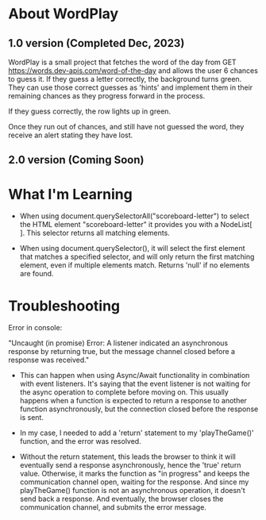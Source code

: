 # About WordPlay

## 1.0 version (Completed Dec, 2023)
WordPlay is a small project that fetches the word of the day from GET https://words.dev-apis.com/word-of-the-day and allows the user 6 chances to guess it. If they guess a letter correctly, the background turns green. They can use those correct guesses as 'hints' and implement them in their remaining chances as they progress forward in the process.

If they guess correctly, the row lights up in green.

Once they run out of chances, and still have not guessed the word, they receive an alert stating they have lost.

## 2.0 version (Coming Soon)

# What I'm Learning

- When using document.querySelectorAll("scoreboard-letter") to select the HTML element "scoreboard-letter" it provides you with a NodeList[ ]. This selector returns all matching elements.

- When using document.querySelector(), it will select the first element that matches a specified selector, and will only return the first matching element, even if multiple elements match. Returns 'null' if no elements are found.

# Troubleshooting
Error in console:

"Uncaught (in promise) Error: A listener indicated an asynchronous response by returning true, but the message channel closed before a response was received."

- This can happen when using Async/Await functionality in combination with event listeners. It's saying that the event listener is not waiting for the async operation to complete before moving on. This usually happens when a function is expected to return a response to another function asynchronously, but the connection closed before the response is sent.

- In my case, I needed to add a 'return' statement to my 'playTheGame()' function, and the error was resolved. 

- Without the return statement, this leads the browser to think it will eventually send a response asynchronously, hence the 'true' return value. Otherwise, it marks the function as "in progress" and keeps the communication channel open, waiting for the response. And since my playTheGame() function is not an asynchronous operation, it doesn't send back a response. And eventually, the browser closes the communication channel, and submits the error message.

